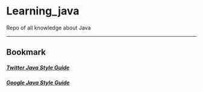 # Learning_java
Repo of all knowledge about Java

---------

## Bookmark 

##### [Twitter Java Style Guide](http://https://github.com/twitter/commons/blob/master/src/java/com/twitter/common/styleguide.md)
##### [Google Java Style Guide](https://google.github.io/styleguide/javaguide.html)
